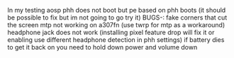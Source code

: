 In my testing aosp phh does not boot but pe based on phh boots (it should be possible to fix but im not going to go try it)
BUGS-:
fake corners that cut the screen 
mtp not working on a307fn (use twrp for mtp as a workaround)
headphone jack does not work (installing pixel feature drop will fix it or enabling use different headphone detection in phh settings)
if battery dies to get it back on you need to hold down power and volume down